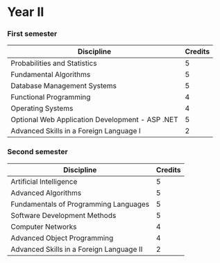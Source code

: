 # Year II

### First semester

| Discipline                                       | Credits |
|--------------------------------------------------|---------|
| Probabilities and Statistics                     |    5    |
| Fundamental Algorithms                           |    5    |
| Database Management Systems                      |    5    |
| Functional Programming                           |    4    |
| Operating Systems                                |    4    |
| Optional Web Application Development - ASP .NET  |    5    |
| Advanced Skills in a Foreign Language I          |    2    |

### Second semester
| Discipline                                       | Credits |
|--------------------------------------------------|---------|
| Artificial Intelligence                          |    5    |
| Advanced Algorithms                              |    5    |
| Fundamentals of Programming Languages            |    5    |
| Software Development Methods                     |    5    |
| Computer Networks                                |    4    |
| Advanced Object Programming                      |    4    |
| Advanced Skills in a Foreign Language II         |    2    |
